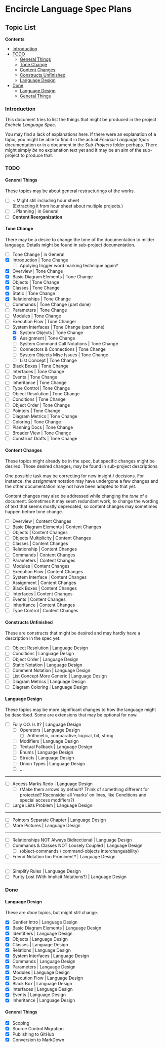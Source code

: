 ﻿Encircle Language Spec Plans
============================

Topic List
----------

__Contents__

- [Introduction](#introduction)
- [TODO](#todo)
    - [General Things](#general-things)
    - [Tone Change](#tone-change)
    - [Content Changes](#content-changes)
    - [Constructs Unfinished](#constructs-unfinished)
    - [Language Design](#language-design)
- [Done](#done)
    - [Language Design](#language-design-1)
    - [General Things](#general-things-1)

### Introduction

This document tries to list the things that might be produced in the project *Encircle Language Spec*.

You may find a lack of explanations here. If there were an explanation of a topic, you might be able to find it in the actual *Encircle Language Spec* documentation or in a document in the *Sub-Projects* folder perhaps. There might simply *be* no explanation text yet and it may be an aim of the sub-project to produce that.

### TODO

#### General Things

These topics may be about general restructurings of the works.

- [ ] ~ Might still including hour sheet  
        (Extracting it from hour sheet about multiple projects.)
- [ ] .. Planning | in General
- [ ] __Content Reorganization__

#### Tone Change

There may be a desire to change the tone of the documentation to milder language. Details might be found in sub-project documentation.

- [ ] Tone Change | in General
- [x] Introduction | Tone Change
    - [ ] Applying trigger word marking technique again?
- [x] Overview | Tone Change
- [x] Basic Diagram Elements | Tone Change
- [x] Objects | Tone Change
- [x] Classes | Tone Change
- [x] Static | Tone Change
- [x] Relationships | Tone Change
- [ ] Commands | Tone Change (part done)
- [ ] Parameters | Tone Change
- [ ] Modules | Tone Change
- [ ] Execution Flow | Tone Changer
- [ ] System Interfaces | Tone Change (part done)
    - [x] System Objects | Tone Change
    - [x] Assignment | Tone Change
    - [ ] System Command Call Notations | Tone Change
    - [ ] Connectors & Connections | Tone Change
    - [ ] System Objects Misc Issues | Tone Change
    - [ ] List Concept | Tone Change
- [ ] Black Boxes | Tone Change
- [ ] Interfaces | Tone Change
- [ ] Events | Tone Change
- [ ] Inheritance | Tone Change
- [ ] Type Control | Tone Change
- [ ] Object Resolution | Tone Change
- [ ] Conditions | Tone Change
- [ ] Object Order | Tone Change
- [ ] Pointers | Tone Change
- [ ] Diagram Metrics | Tone Change
- [ ] Coloring | Tone Change
- [ ] Planning Docs | Tone Change
- [ ] Broader View | Tone Change
- [ ] Construct Drafts | Tone Change

#### Content Changes

These topics might already be in the spec, but specific changes might be desired. Those desired changes, may be found in sub-project descriptions.

One possible task may be correcting for new insight / decisions. For instance, the *assignment* notation may have undergone a few changes and the other documentation may not have been adapted to that yet.

Content changes may also be addressed while changing the *tone* of a document. Sometimes it may seem redundant work, to change the wording of text that seems mostly deprecated, so content changes may sometimes happen before tone change.

- [ ] Overview | Content Changes
- [ ] Basic Diagram Elements | Content Changes
- [ ] Objects | Content Changes
- [ ] Objects Multiplicity | Content Changes
- [ ] Classes | Content Changes
- [ ] Relationship | Content Changes
- [ ] Commands | Content Changes
- [ ] Parameters | Content Changes
- [ ] Modules | Content Changes
- [ ] Execution Flow | Content Changes
- [ ] System Interface | Content Changes
- [ ] Assignment | Content Changes
- [ ] Black Boxes | Content Changes
- [ ] Interfaces | Content Changes
- [ ] Events | Content Changes
- [ ] Inheritance | Content Changes
- [ ] Type Control | Content Changes

#### Constructs Unfinished

These are constructs that might be desired and may hardly have a description in the spec yet.

- [ ] Object Resolution | Language Design
- [ ] Conditions | Language Design
- [ ] Object Order | Language Design
- [ ] Static Notation | Language Design
- [ ] Comment Notation | Language Design
- [ ] List Concept More Generic | Language Design
- [ ] Diagram Metrics | Language Design
- [ ] Diagram Coloring | Language Design

#### Language Design

These topics may be more significant changes to how the language might be described. Some are extensions that may be optional for now.

- [ ] Fully OO. Is It? | Language Design
    - [ ] Operators | Language Design
        - [ ] Arithmetic, comparative, logical, bit, string
    - [ ] Modifiers | Language Design
    - [ ] Textual Fallback | Language Design
    - [ ] Enums | Language Design
    - [ ] Structs | Language Design
    - [ ] Union Types | Language Design
    - [ ] ...
-----
- [ ] Access Marks Redo | Language Design
    - [ ] (Make them arrows by default? Think of something different for protected? Reconsider all 'marks' on lines, like Conditions and special access modifiers?)
- [ ] Large Lists Problem | Language Design
-----
- [ ] Pointers Separate Chapter | Language Design
- [ ] More Pictures | Language Design
-----
- [ ] Relationships NOT Always Bidirectional | Language Design
- [ ] Commands & Classes NOT Loosely Coupled | Language Design
    - [ ] (object-commands / command-objects interchangeability)
- [ ] Friend Notation too Prominent? | Language Design
-----
- [ ] Simplify Rules | Language Design
- [ ] Purity Lost (With Implicit Notations?) | Language Design

### Done

#### Language Design

These are *done* topics, but might still change.

- [x] Gentler Intro | Language Design
- [x] Basic Diagram Elements | Language Design
- [x] Identifiers | Language Design
- [x] Objects | Language Design
- [x] Classes | Language Design
- [x] Relations | Language Design
- [x] System Interfaces | Language Design
- [x] Commands | Language Design
- [x] Parameters | Language Design
- [x] Modules | Language Design
- [x] Execution Flow | Language Design
- [x] Black Box | Language Design
- [x] Interfaces | Language Design
- [x] Events | Language Design
- [x] Inheritance | Language Design

#### General Things

- [x] Scoping
- [x] Source Control Migration
- [x] Publishing to GitHub
- [x] Conversion to MarkDown